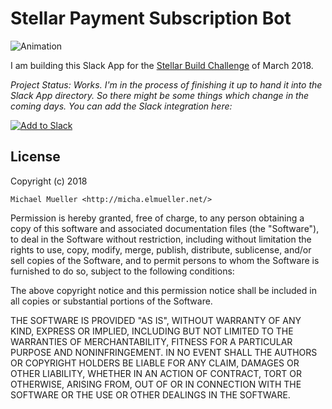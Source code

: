 # Stellar Payment Subscription Bot

![Animation](https://github.com/cmichi/stellar-slack-subscriptions/raw/master/images/animation.gif)

I am building this Slack App for the [Stellar Build Challenge](https://www.stellar.org/lumens/build/)
of March 2018.

_Project Status: Works. I'm in the process of finishing it
up to hand it into the Slack App directory. So there might
be some things which change in the coming days. You can add
the Slack integration here:_

[![Add to Slack](https://platform.slack-edge.com/img/add_to_slack.png)](https://slack.com/oauth/authorize?client_id=308656001463.308680541383&scope=commands,chat:write:bot,bot)


## License

  Copyright (c) 2018

    Michael Mueller <http://micha.elmueller.net/>

  Permission is hereby granted, free of charge, to any person obtaining
  a copy of this software and associated documentation files (the
  "Software"), to deal in the Software without restriction, including
  without limitation the rights to use, copy, modify, merge, publish,
  distribute, sublicense, and/or sell copies of the Software, and to
  permit persons to whom the Software is furnished to do so, subject to
  the following conditions:

  The above copyright notice and this permission notice shall be
  included in all copies or substantial portions of the Software.

  THE SOFTWARE IS PROVIDED "AS IS", WITHOUT WARRANTY OF ANY KIND,
  EXPRESS OR IMPLIED, INCLUDING BUT NOT LIMITED TO THE WARRANTIES OF
  MERCHANTABILITY, FITNESS FOR A PARTICULAR PURPOSE AND
  NONINFRINGEMENT. IN NO EVENT SHALL THE AUTHORS OR COPYRIGHT HOLDERS BE
  LIABLE FOR ANY CLAIM, DAMAGES OR OTHER LIABILITY, WHETHER IN AN ACTION
  OF CONTRACT, TORT OR OTHERWISE, ARISING FROM, OUT OF OR IN CONNECTION
  WITH THE SOFTWARE OR THE USE OR OTHER DEALINGS IN THE SOFTWARE.
